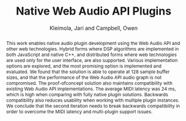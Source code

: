--- 
  title: "Native Web Audio API Plugins" 
  abstract: "This work enables native audio plugin development using the Web Audio API and other web technologies. Hybrid forms where DSP algorithms are implemented in both JavaScript and native C++, and distributed forms where web technologies are used only for the user interface, are also supported. Various implementation options are explored, and the most promising option is implemented and evaluated. We found that the solution is able to operate at 128 sample buffer sizes, and that the performance of the Web Audio API audio graph is not compromised. The proof-ofconcept solution also maintains compatibility with existing Web Audio API implementations. The average MIDI latency was 24 ms, which is high when comparing with fully native plugin solutions. Backwards compatibility also reduces usability when working with multiple plugin instances. We conclude that the second iteration needs to break backwards compatibility in order to overcome the MIDI latency and multi-plugin support issues." 
  address: "Berlin" 
  author: "Kleimola, Jari and Campbell, Owen" 
  booktitle: "Proceedings of the International Web Audio Conference" 
  editor: "Monschke, Jan and Guttandin, Christoph and Schnell, Norbert and Jenkinson, Thomas and Schaedler, Jack" 
  month: "Proceedings of the International Web Audio Conference"
  pages: "4--9" 
  publisher: "TU Berlin" 
  series: "WAC '18"
  type: "Paper"  
  year: "2018" 
  id: "2018_17" 
  tags: year2018 
  pdflink: /_data/papers/pdf/2018/2018_17.pdf
  ISSN: Can't find it!
---